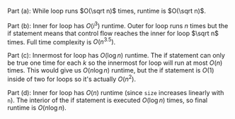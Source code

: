 Part (a): While loop runs $O(\sqrt n)$ times, runtime is $O(\sqrt n)$.

Part (b): Inner for loop has $O(i^3)$ runtime. Outer for loop runs $n$ times but the if statement means that control flow reaches the inner for loop $\sqrt n$ times. Full time complexity is $O(n^{3.5})$.

Part (c): Innermost for loop has $O(\log n)$ runtime. The if statement can only be true one time for each $k$ so the innermost for loop will run at most $O(n)$ times. This would give us $O(n\log n)$ runtime, but the if statement is $O(1)$ inside of two for loops so it's actually $O(n^2)$.

Part (d): Inner for loop has $O(n)$ runtime (since `size` increases linearly with `n`). The interior of the if statement is executed $O(\log n)$ times, so final runtime is $O(n\log n)$.
